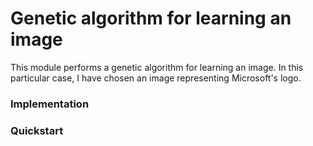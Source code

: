 # Genetic algorithm for learning an image

This module performs a genetic algorithm for learning an image.
In this particular case, I have chosen an image representing Microsoft's logo. 

### Implementation 

### Quickstart
